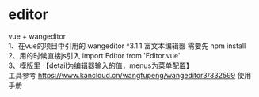 # editor<br/>
vue + wangeditor<br/>
1、在vue的项目中引用的 wangeditor ^3.1.1 富文本编辑器 需要先 npm install <br/>
2、用的时候直接js引入 import Editor from 'Editor.vue' <br/>
3、模版里 <editor v-model="detail" class="editor" :menus="menus"/> 【detail为编辑器输入的值，menus为菜单配置】<br/>
   工具参考 https://www.kancloud.cn/wangfupeng/wangeditor3/332599 使用手册
    
